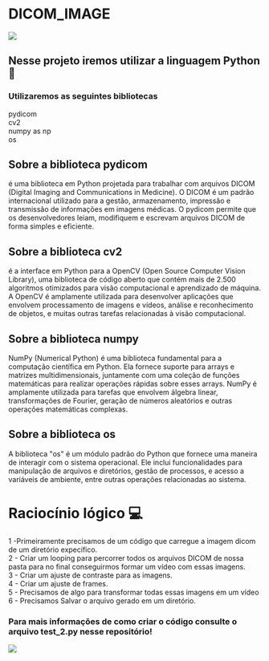 # DICOM_IMAGE

<img src="https://readme-typing-svg.herokuapp.com/?font=Righteous&size=50&center=true&vCenter=true&width=800&height=70&duration=4000&lines=olá!+👋;+estamos+aqui+para+criarmos;+um+conversor+de;+DICOM_FILE,+para+video;" />

<h2>Nesse projeto iremos utilizar a linguagem Python🐍</h2>
<h3>Utilizaremos as seguintes bibliotecas</h3>
<p>pydicom<br>
cv2<br>
numpy as np<br>
os</p>

<h2>Sobre a biblioteca pydicom</h2>
<p>é uma biblioteca em Python projetada para trabalhar com arquivos DICOM (Digital Imaging and Communications in Medicine). O DICOM é um padrão internacional utilizado para a gestão, armazenamento, impressão e transmissão de informações em imagens médicas. O pydicom permite que os desenvolvedores leiam, modifiquem e escrevam arquivos DICOM de forma simples e eficiente.</p>

<h2>Sobre a biblioteca cv2</h2>
<p>é a interface em Python para a OpenCV (Open Source Computer Vision Library), uma biblioteca de código aberto que contém mais de 2.500 algoritmos otimizados para visão computacional e aprendizado de máquina. A OpenCV é amplamente utilizada para desenvolver aplicações que envolvem processamento de imagens e vídeos, análise e reconhecimento de objetos, e muitas outras tarefas relacionadas à visão computacional.</p>

<h2>Sobre a biblioteca numpy</h2>
<p>NumPy (Numerical Python) é uma biblioteca fundamental para a computação científica em Python. Ela fornece suporte para arrays e matrizes multidimensionais, juntamente com uma coleção de funções matemáticas para realizar operações rápidas sobre esses arrays. NumPy é amplamente utilizada para tarefas que envolvem álgebra linear, transformações de Fourier, geração de números aleatórios e outras operações matemáticas complexas.</p>

<h2>Sobre a biblioteca os</h2>
<p>A biblioteca "os" é um módulo padrão do Python que fornece uma maneira de interagir com o sistema operacional. Ele inclui funcionalidades para manipulação de arquivos e diretórios, gestão de processos, e acesso a variáveis de ambiente, entre outras operações relacionadas ao sistema.</p>

<h1>Raciocínio lógico 💻</h1>
<p>1 -Primeiramente precisamos de um código que carregue a imagem dicom de um diretório expecífico.<br>
2 - Criar um looping para percorrer todos os arquivos DICOM de nossa pasta para no final conseguirmos formar um vídeo com essas imagens.<br>
3 - Criar um ajuste de contraste para as imagens.<br>
4 - Criar um ajuste de frames.<br>  
5 - Precisamos de algo para transformar todas essas imagens em um vídeo<br>
6 - Precisamos Salvar o arquivo gerado em um diretório.</p>

<h3>Para mais informações de como criar o código consulte o arquivo test_2.py nesse repositório!</h3>

<img src="https://readme-typing-svg.herokuapp.com/?font=Righteous&size=50&center=true&vCenter=true&width=800&height=70&duration=4000&lines=Obrigado+pela+atenção!;+até+a+próxima+😄" />
